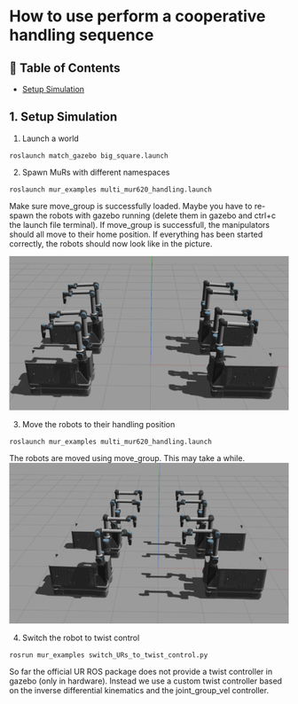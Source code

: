 # How to use perform a cooperative handling sequence

## 📝 Table of Contents
- [Setup Simulation](#setup_sim)


## 1. Setup Simulation <a name = "setup_sim"></a>

1. Launch a world 
``` 
roslaunch match_gazebo big_square.launch 
``` 
2. Spawn MuRs with different namespaces
``` 
roslaunch mur_examples multi_mur620_handling.launch
``` 
Make sure move_group is successfully loaded. Maybe you have to re-spawn the robots with gazebo running (delete them in gazebo and ctrl+c the launch file terminal). If move_group is successfull, the manipulators should all move to their home position. If everything has been started correctly, the robots should now look like in the picture.

<!-- add image -->
![Alt text](mur_documentation/murs_spawned.png?raw=true "Four MuRs spawned successfully")

3. Move the robots to their handling position
``` 
roslaunch mur_examples multi_mur620_handling.launch
``` 
The robots are moved using move_group. This may take a while.
![Alt text](mur_documentation/MuRs_in_handling_pose.png?raw=true "All MuRs in handling pose")

4. Switch the robot to twist control
```
rosrun mur_examples switch_URs_to_twist_control.py
```
So far the official UR ROS package does not provide a twist controller in gazebo (only in hardware).
Instead we use a custom twist controller based on the inverse differential kinematics and the joint_group_vel controller.
